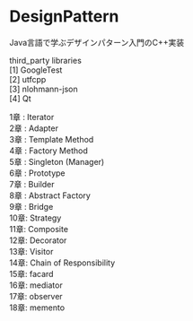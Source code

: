 # DesignPattern
Java言語で学ぶデザインパターン入門のC++実装</br>

third_party libraries</br>
[1] GoogleTest</br>
[2] utfcpp</br>
[3] nlohmann-json</br>
[4] Qt</br>

1章 : Iterator</br>
2章 : Adapter</br>
3章 : Template Method</br>
4章 : Factory Method</br>
5章 : Singleton (Manager)</br>
6章 : Prototype</br>
7章 : Builder</br>
8章 : Abstract Factory</br>
9章 : Bridge</br>
10章: Strategy</br>
11章: Composite</br>
12章: Decorator</br>
13章: Visitor</br>
14章: Chain of Responsibility</br>
15章: facard</br>
16章: mediator</br>
17章: observer</br>
18章: memento</br>

